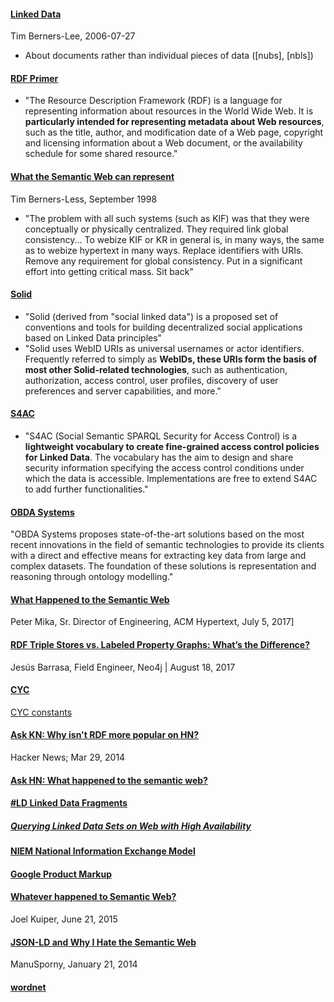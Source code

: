 
#### [Linked Data](https://www.w3.org/DesignIssues/LinkedData.html)
Tim Berners-Lee, 2006-07-27
* About documents rather than individual pieces of data ([nubs], [nbls])

#### [RDF Primer](https://www.w3.org/TR/2004/REC-rdf-primer-20040210/)
* "The Resource Description Framework (RDF) is a language for representing information about resources in the World Wide Web. It is __particularly intended for representing metadata about Web resources__, such as the title, author, and modification date of a Web page, copyright and licensing information about a Web document, or the availability schedule for some shared resource."

#### [What the Semantic Web can represent](https://www.w3.org/DesignIssues/RDFnot.html)
Tim Berners-Less, September 1998
* "The problem with all such systems (such as KIF) was that they were conceptually or physically centralized. They required link global consistency... To webize KIF or KR in general is, in many ways, the same as to webize hypertext in many ways. Replace identifiers with URIs. Remove any requirement for global consistency. Put in a significant effort into getting critical mass. Sit back"

#### [Solid](https://solid.mit.edu/)

* "Solid (derived from "social linked data") is a proposed set of conventions and tools for building decentralized social applications based on Linked Data principles"
* "Solid uses WebID URIs as universal usernames or actor identifiers. Frequently referred to simply as __WebIDs, these URIs form the basis of most other Solid-related technologies__, such as authentication, authorization, access control, user profiles, discovery of user preferences and server capabilities, and more."

#### [S4AC](http://ns.inria.fr/s4ac/v2/s4ac_v2.html)
* "S4AC (Social Semantic SPARQL Security for Access Control) is a __lightweight vocabulary to create fine-grained access control policies for Linked Data__. The vocabulary has the aim to design and share security information specifying the access control conditions under which the data is accessible. Implementations are free to extend S4AC to add further functionalities."

#### [OBDA Systems](http://www.obdasystems.com/) 
"OBDA Systems proposes state-of-the-art solutions based on the most recent innovations in the field of semantic technologies to provide its clients with a direct and effective means for extracting key data from large and complex datasets. The foundation of these solutions is representation and reasoning through ontology modelling."

#### [What Happened to the Semantic Web](https://ht.acm.org/ht2017/images/MikaPeterACM%20Hypertext%202017-WhatHappenedSemanticWeb.pdf)
Peter Mika, Sr. Director of Engineering, ACM Hypertext, July 5, 2017] 

#### [RDF Triple Stores vs. Labeled Property Graphs: What’s the Difference?](https://neo4j.com/blog/rdf-triple-store-vs-labeled-property-graph-difference/)
Jesús Barrasa, Field Engineer, Neo4j | August 18, 2017

#### [CYC](http://www.cyc.com/documentation/ontologists-handbook/)
[CYC constants](http://www.cyc.com/syntax/constants-0/)

#### [Ask KN: Why isn't RDF more popular on HN?](https://news.ycombinator.com/item?id=7491925)
Hacker News; Mar 29, 2014

#### [Ask HN: What happened to the semantic web?](https://news.ycombinator.com/item?id=16806657)

#### [#LD Linked Data Fragments](http://linkeddatafragments.org/)
##### [Querying Linked Data Sets on Web with High Availability](http://videolectures.net/iswc2014_verborgh_querying_datasets/)

#### [NIEM National Information Exchange Model](https://www.niem.gov/)

#### [Google Product Markup](https://developers.google.com/search/docs/data-types/product)

#### [Whatever happened to Semantic Web?](https://joelkuiper.eu/semantic-web)
Joel Kuiper, June 21, 2015

#### [JSON-LD and Why I Hate the Semantic Web](http://manu.sporny.org/2014/json-ld-origins-2/)
ManuSporny, January 21, 2014

#### [wordnet](https://wordnet.princeton.edu/)